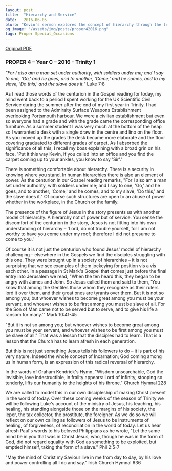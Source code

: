 ```yaml
---
layout: post
title:  "Hierarchy and Service"
date:   2016-06-05
blurb: "Kevin's sermon explores the concept of hierarchy through the lens of the Gospel, contrasting human structures of power with Jesus' model of servitude. He reflects on personal experiences and biblical teachings to emphasize the importance of service over authority, highlighting the radical reversal of hierarchy embodied by Jesus' incarnation and ministry."
og_image: "/assets/img/posts/proper42016.png"
tags: Proper Special_Occasions
---
```

[Original PDF](/assets/pdf/proper42016.pdf)    
### PROPER 4 – Year C – 2016 - Trinity 1

_"For I also am a man set under authority, with soldiers under me; and I say to one, 'Go,' and he goes, and to another, 'Come,' and he comes, and to my slave, 'Do this,' and the slave does it."_ Luke 7:8

As I read those words of the centurion in the Gospel reading for today, my mind went back to a period I spent working for the UK Scientific Civil Service during the summer after the end of my first year in Trinity. I had been assigned to the Admiralty Surface Weapons Establishment overlooking Portsmouth harbour. We were a civilian establishment but even so everyone had a grade and with the grade came the corresponding office furniture. As a summer student I was very much at the bottom of the heap so I warranted a desk with a single draw in the centre and lino on the floor. As you moved up the grades the desk became more elaborate and the floor covering graduated to different grades of carpet. As I absorbed the significance of all this, I recall my boss explaining with a broad grin on his face, 'Put it this way Kevin, if you called into an office and you find the carpet coming up to your ankles, you know to say 'Sir'.'

There is something comfortable about hierarchy. There is a security in knowing where you stand. In human hierarchies there is also an element of power. As the centurion in our Gospel reading remarks, "For I also am a man set under authority, with soldiers under me; and I say to one, 'Go,' and he goes, and to another, 'Come,' and he comes, and to my slave, 'Do this,' and the slave does it." Of course such structures are open to an abuse of power whether in the workplace, in the Church or the family.

The presence of the figure of Jesus in the story presents us with another model of hierarchy. A hierarchy not of power but of service. You sense the discomfort of the centurion in the story, Jesus is not fitting into his own understanding of hierarchy – 'Lord, do not trouble yourself, for I am not worthy to have you come under my roof; therefore I did not presume to come to you.'

Of course it is not just the centurion who found Jesus' model of hierarchy challenging – elsewhere in the Gospels we find the disciples struggling with this one. They were brought up in a society of hierarchies – it is not surprising that we see examples of them jockeying for position vis a vis each other. In a passage in St Mark's Gospel that comes just before the final entry into Jerusalem we read, "When the ten heard this, they began to be angry with James and John. So Jesus called them and said to them, 'You know that among the Gentiles those whom they recognize as their rulers lord it over them, and their great ones are tyrants over them. But it is not so among you; but whoever wishes to become great among you must be your servant, and whoever wishes to be first among you must be slave of all. For the Son of Man came not to be served but to serve, and to give his life a ransom for many.'" Mark 10:41-45

"But it is not so among you; but whoever wishes to become great among you must be your servant, and whoever wishes to be first among you must be slave of all." That was a lesson that the disciples had to learn. That is a lesson that the Church has to learn afresh in each generation.

But this is not just something Jesus tells his followers to do – it is part of his very nature. Indeed the whole concept of Incarnation; God coming among us in human form, is an expression of this radical reversal of hierarchy.

In the words of Graham Kendrick's Hymn, "Wisdom unsearchable, God the invisible, love indestructible, in frailty appears: Lord of infinity, stooping so tenderly, lifts our humanity to the heights of his throne." Church Hymnal 228

We are called to model this in our own discipleship of making Christ present in the world of today. Over these coming weeks of the season of Trinity we will be following Luke's account of the ministry of Jesus, his teaching, his healing, his standing alongside those on the margins of his society, the leper, the tax collector, the prostitute, the foreigner. As we do so we will reflect on our own calling as followers of Jesus to be instruments of healing, of forgiveness, of reconciliation in the world of today. Let us hear afresh Paul's words to his beloved Philippians as he wrote, "Let the same mind be in you that was in Christ Jesus, who, though he was in the form of God, did not regard equality with God as something to be exploited, but emptied himself, taking the form of a slave." Phil 2:5-7

"May the mind of Christ my Saviour live in me from day to day, by his love and power controlling all I do and say." Irish Church Hymnal 636
